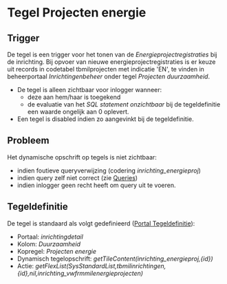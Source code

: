 # Tegel Projecten energie

## Trigger

De tegel is een trigger voor het tonen van de *Energieprojectregistraties* bij de inrichting. Bij opvoer van nieuwe energieprojectregistraties is er keuze uit records in codetabel tbmilprojecten met indicatie 'EN', te vinden in beheerportaal *Inrichtingenbeheer* onder tegel *Projecten duurzaamheid*.

* De tegel is alleen zichtbaar voor inlogger wanneer:
  * deze aan hem/haar is toegekend
  * de evaluatie van het *SQL statement onzichtbaar* bij de tegeldefinitie een waarde ongelijk aan 0 oplevert.
* Een tegel is disabled indien zo aangevinkt bij de tegeldefinitie.

## Probleem

Het dynamische opschrift op tegels is niet zichtbaar:

* indien foutieve queryverwijzing (codering *inrichting_energieproj*)
* indien query zelf niet correct (zie [Queries](/docs/instellen_inrichten/queries.md))
* indien inlogger geen recht heeft om query uit te voeren.

## Tegeldefinitie

De tegel is standaard als volgt gedefinieerd ([Portal Tegeldefinitie](/docs/instellen_inrichten/portaldefinitie/portal_tegel.md)):

* Portaal: *inrichtingdetail*
* Kolom: *Duurzaamheid*
* Kopregel: *Projecten energie*
* Dynamisch tegelopschrift: *getTileContent(inrichting_energieproj,{id})*
* Actie: *getFlexList(SysStandardList,tbmilinrichtingen,{id},nil,inrichting_vwfrmmilenergieprojecten)*
